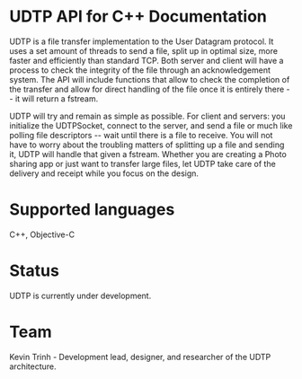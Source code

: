 UDTP API for C++ Documentation
====

UDTP is a file transfer implementation to the User Datagram protocol. It uses a set amount of threads to send a file, split up in optimal size, more faster and efficiently than standard TCP. Both server and client will have a process to check the integrity of the file through an acknowledgement system. The API will include functions that allow to check the completion of the transfer and allow for direct handling of the file once it is entirely there -- it will return a fstream.

UDTP will try and remain as simple as possible. For client and servers: you initialize the UDTPSocket, connect to the server, and send a file or much like polling file descriptors -- wait until there is a file to receive. You will not have to worry about the troubling matters of splitting up a file and sending it, UDTP will handle that given a fstream. Whether you are creating a Photo sharing app or just want to transfer large files, let UDTP take care of the delivery and receipt while you focus on the design.

Supported languages
====
C++, Objective-C

Status
====
UDTP is currently under development.

Team
====
Kevin Trinh - Development lead, designer, and researcher of the UDTP architecture.
